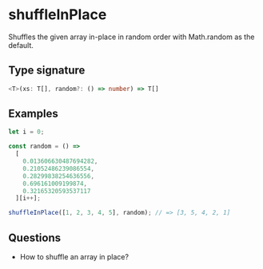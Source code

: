 # shuffleInPlace

Shuffles the given array in-place in random order with Math.random as the default.

## Type signature

<!-- prettier-ignore-start -->
```typescript
<T>(xs: T[], random?: () => number) => T[]
```
<!-- prettier-ignore-end -->

## Examples

<!-- prettier-ignore-start -->
```javascript
let i = 0;

const random = () =>
  [
    0.013606630487694282,
    0.21052486239086554,
    0.28299838254636556,
    0.696161009199874,
    0.32165320593537117
  ][i++];

shuffleInPlace([1, 2, 3, 4, 5], random); // => [3, 5, 4, 2, 1]
```
<!-- prettier-ignore-end -->

## Questions

- How to shuffle an array in place?
